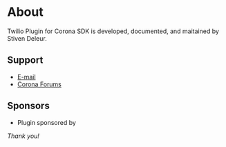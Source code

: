 # About

Twilio Plugin for Corona SDK is developed, documented, and maitained by Stiven Deleur.

## Support

* [E-mail](mailto:deleurapps@gmail.com)
* [Corona Forums](https://forums.coronalabs.com/forum/654-corona-store-plugins/)

## Sponsors

* Plugin sponsored by []()

_Thank you!_

